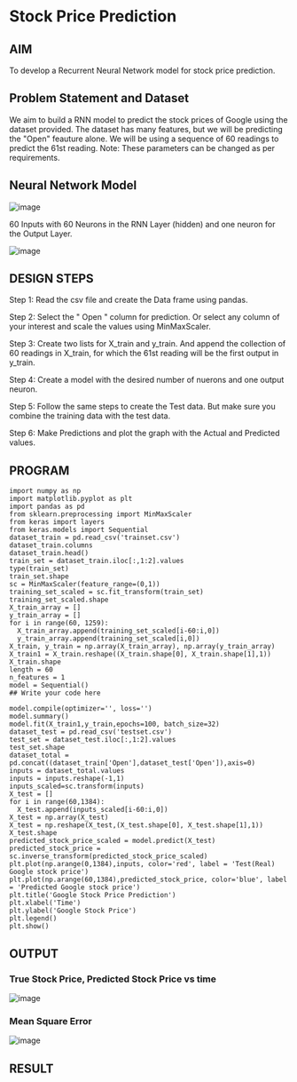 # Stock Price Prediction

## AIM

To develop a Recurrent Neural Network model for stock price prediction.

## Problem Statement and Dataset

We aim to build a RNN model to predict the stock prices of Google using the dataset provided. The dataset has many features, but we will be predicting the "Open" feauture alone. We will be using a sequence of 60 readings to predict the 61st reading.
Note: These parameters can be changed as per requirements.

## Neural Network Model

![image](https://user-images.githubusercontent.com/69795479/195600984-63bc9af1-7ce3-4ddf-ad6b-08dc9f4681cd.png)


60 Inputs with 60 Neurons in the RNN Layer (hidden) and one neuron for the Output Layer.

![image](https://user-images.githubusercontent.com/69795479/195600743-1b104264-abcf-454e-9807-62c09cb6741c.png)


## DESIGN STEPS

Step 1:
Read the csv file and create the Data frame using pandas.

Step 2:
Select the " Open " column for prediction. Or select any column of your interest and scale the values using MinMaxScaler.

Step 3:
Create two lists for X_train and y_train. And append the collection of 60 readings in X_train, for which the 61st reading will be the first output in y_train.

Step 4:
Create a model with the desired number of nuerons and one output neuron.

Step 5:
Follow the same steps to create the Test data. But make sure you combine the training data with the test data.

Step 6:
Make Predictions and plot the graph with the Actual and Predicted values.

## PROGRAM
```
import numpy as np
import matplotlib.pyplot as plt
import pandas as pd
from sklearn.preprocessing import MinMaxScaler
from keras import layers
from keras.models import Sequential
dataset_train = pd.read_csv('trainset.csv')
dataset_train.columns
dataset_train.head()
train_set = dataset_train.iloc[:,1:2].values
type(train_set)
train_set.shape
sc = MinMaxScaler(feature_range=(0,1))
training_set_scaled = sc.fit_transform(train_set)
training_set_scaled.shape
X_train_array = []
y_train_array = []
for i in range(60, 1259):
  X_train_array.append(training_set_scaled[i-60:i,0])
  y_train_array.append(training_set_scaled[i,0])
X_train, y_train = np.array(X_train_array), np.array(y_train_array)
X_train1 = X_train.reshape((X_train.shape[0], X_train.shape[1],1))
X_train.shape
length = 60
n_features = 1
model = Sequential()
## Write your code here

model.compile(optimizer='', loss='')
model.summary()
model.fit(X_train1,y_train,epochs=100, batch_size=32)
dataset_test = pd.read_csv('testset.csv')
test_set = dataset_test.iloc[:,1:2].values
test_set.shape
dataset_total = pd.concat((dataset_train['Open'],dataset_test['Open']),axis=0)
inputs = dataset_total.values
inputs = inputs.reshape(-1,1)
inputs_scaled=sc.transform(inputs)
X_test = []
for i in range(60,1384):
  X_test.append(inputs_scaled[i-60:i,0])
X_test = np.array(X_test)
X_test = np.reshape(X_test,(X_test.shape[0], X_test.shape[1],1))
X_test.shape
predicted_stock_price_scaled = model.predict(X_test)
predicted_stock_price = sc.inverse_transform(predicted_stock_price_scaled)
plt.plot(np.arange(0,1384),inputs, color='red', label = 'Test(Real) Google stock price')
plt.plot(np.arange(60,1384),predicted_stock_price, color='blue', label = 'Predicted Google stock price')
plt.title('Google Stock Price Prediction')
plt.xlabel('Time')
plt.ylabel('Google Stock Price')
plt.legend()
plt.show()
```


## OUTPUT

### True Stock Price, Predicted Stock Price vs time

![image](https://user-images.githubusercontent.com/69795479/195597363-c7d2349e-d395-491b-bc9f-d1a444df1a55.png)

### Mean Square Error

![image](https://user-images.githubusercontent.com/69795479/195601061-76f52faf-5d11-4100-bca9-ebbb8ad5c155.png)

## RESULT
